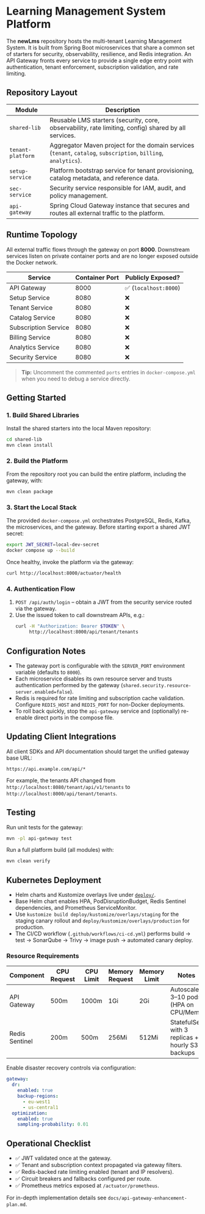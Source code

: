 # Learning Management System Platform

The **newLms** repository hosts the multi-tenant Learning Management System. It is built from
Spring Boot microservices that share a common set of starters for security, observability,
resilience, and Redis integration. An API Gateway fronts every service to provide a single edge
entry point with authentication, tenant enforcement, subscription validation, and rate limiting.

## Repository Layout

| Module | Description |
| ------ | ----------- |
| `shared-lib` | Reusable LMS starters (security, core, observability, rate limiting, config) shared by all services. |
| `tenant-platform` | Aggregator Maven project for the domain services (`tenant`, `catalog`, `subscription`, `billing`, `analytics`). |
| `setup-service` | Platform bootstrap service for tenant provisioning, catalog metadata, and reference data. |
| `sec-service` | Security service responsible for IAM, audit, and policy management. |
| `api-gateway` | Spring Cloud Gateway instance that secures and routes all external traffic to the platform. |

## Runtime Topology

All external traffic flows through the gateway on port **8000**. Downstream services listen on
private container ports and are no longer exposed outside the Docker network.

| Service | Container Port | Publicly Exposed? |
| ------- | -------------- | ---------------- |
| API Gateway | 8000 | ✅ (`localhost:8000`) |
| Setup Service | 8080 | ❌ |
| Tenant Service | 8080 | ❌ |
| Catalog Service | 8080 | ❌ |
| Subscription Service | 8080 | ❌ |
| Billing Service | 8080 | ❌ |
| Analytics Service | 8080 | ❌ |
| Security Service | 8080 | ❌ |

> **Tip:** Uncomment the commented `ports` entries in `docker-compose.yml` when you need to
debug a service directly.

## Getting Started

### 1. Build Shared Libraries

Install the shared starters into the local Maven repository:

```bash
cd shared-lib
mvn clean install
```

### 2. Build the Platform

From the repository root you can build the entire platform, including the gateway, with:

```bash
mvn clean package
```

### 3. Start the Local Stack

The provided `docker-compose.yml` orchestrates PostgreSQL, Redis, Kafka, the microservices, and the
gateway. Before starting export a shared JWT secret:

```bash
export JWT_SECRET=local-dev-secret
docker compose up --build
```

Once healthy, invoke the platform via the gateway:

```bash
curl http://localhost:8000/actuator/health
```

### 4. Authentication Flow

1. `POST /api/auth/login` – obtain a JWT from the security service routed via the gateway.
2. Use the issued token to call downstream APIs, e.g.:
   ```bash
   curl -H "Authorization: Bearer $TOKEN" \
        http://localhost:8000/api/tenant/tenants
   ```

## Configuration Notes

- The gateway port is configurable with the `SERVER_PORT` environment variable (defaults to `8000`).
- Each microservice disables its own resource server and trusts authentication performed by the
  gateway (`shared.security.resource-server.enabled=false`).
- Redis is required for rate limiting and subscription cache validation. Configure `REDIS_HOST`
  and `REDIS_PORT` for non-Docker deployments.
- To roll back quickly, stop the `api-gateway` service and (optionally) re-enable direct ports in
the compose file.

## Updating Client Integrations

All client SDKs and API documentation should target the unified gateway base URL:

```
https://api.example.com/api/*
```

For example, the tenants API changed from `http://localhost:8080/tenant/api/v1/tenants` to
`http://localhost:8000/api/tenant/tenants`.

## Testing

Run unit tests for the gateway:

```bash
mvn -pl api-gateway test
```

Run a full platform build (all modules) with:

```bash
mvn clean verify
```

## Kubernetes Deployment

- Helm charts and Kustomize overlays live under [`deploy/`](deploy/).
- Base Helm chart enables HPA, PodDisruptionBudget, Redis Sentinel dependencies, and Prometheus ServiceMonitor.
- Use `kustomize build deploy/kustomize/overlays/staging` for the staging canary rollout and `deploy/kustomize/overlays/production` for production.
- The CI/CD workflow (`.github/workflows/ci-cd.yml`) performs build → test → SonarQube → Trivy → image push → automated canary deploy.

### Resource Requirements

| Component | CPU Request | CPU Limit | Memory Request | Memory Limit | Notes |
| --- | --- | --- | --- | --- | --- |
| API Gateway | 500m | 1000m | 1Gi | 2Gi | Autoscaled 3–10 pods (HPA on CPU/Mem) |
| Redis Sentinel | 200m | 500m | 256Mi | 512Mi | StatefulSet with 3 replicas + hourly S3 backups |

Enable disaster recovery controls via configuration:

```yaml
gateway:
  dr:
    enabled: true
    backup-regions:
      - eu-west1
      - us-central1
  optimization:
    enabled: true
    sampling-probability: 0.01
```

## Operational Checklist

- ✅ JWT validated once at the gateway.
- ✅ Tenant and subscription context propagated via gateway filters.
- ✅ Redis-backed rate limiting enabled (tenant and IP resolvers).
- ✅ Circuit breakers and fallbacks configured per route.
- ✅ Prometheus metrics exposed at `/actuator/prometheus`.

For in-depth implementation details see `docs/api-gateway-enhancement-plan.md`.
